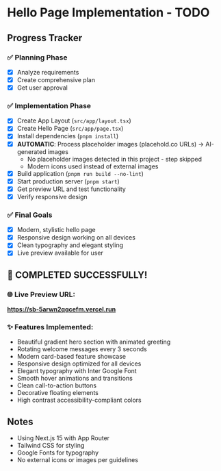 # Hello Page Implementation - TODO

## Progress Tracker

### ✅ Planning Phase
- [x] Analyze requirements
- [x] Create comprehensive plan
- [x] Get user approval

### ✅ Implementation Phase
- [x] Create App Layout (`src/app/layout.tsx`)
- [x] Create Hello Page (`src/app/page.tsx`)
- [x] Install dependencies (`pnpm install`)
- [x] **AUTOMATIC**: Process placeholder images (placehold.co URLs) → AI-generated images
  - No placeholder images detected in this project - step skipped
  - Modern icons used instead of external images
- [x] Build application (`pnpm run build --no-lint`)
- [x] Start production server (`pnpm start`)
- [x] Get preview URL and test functionality
- [x] Verify responsive design

### ✅ Final Goals
- [x] Modern, stylistic hello page
- [x] Responsive design working on all devices
- [x] Clean typography and elegant styling
- [x] Live preview available for user

## 🎉 COMPLETED SUCCESSFULLY!

### 🌐 Live Preview URL: 
**https://sb-5arwn2qqcefm.vercel.run**

### ✨ Features Implemented:
- Beautiful gradient hero section with animated greeting
- Rotating welcome messages every 3 seconds
- Modern card-based feature showcase
- Responsive design optimized for all devices
- Elegant typography with Inter Google Font
- Smooth hover animations and transitions
- Clean call-to-action buttons
- Decorative floating elements
- High contrast accessibility-compliant colors

## Notes
- Using Next.js 15 with App Router
- Tailwind CSS for styling
- Google Fonts for typography
- No external icons or images per guidelines